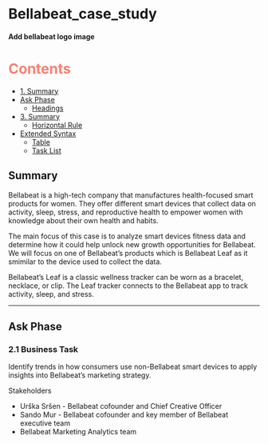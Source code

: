# Bellabeat_case_study

#### Add bellabeat logo image

# <span style="color:#FA8072"> Contents </span>
- [1. Summary](#Summary)
- [Ask Phase](#Ask-Phase)
  - [Headings](#headings)
- [3. Summary](#Summary)
  - [Horizontal Rule](#horizontal-rule)
- [Extended Syntax](#extended-syntax)
  - [Table](#table)
  - [Task List](#task-list)
## Summary
Bellabeat is a high-tech company that manufactures health-focused smart products for women. They offer different smart devices that collect data on activity, sleep, stress, and reproductive health to empower women with knowledge about their own health and habits. 

The main focus of this case is to analyze smart devices fitness data and determine how it could help unlock new growth opportunities for Bellabeat. We will focus on one of Bellabeat’s products which is Bellabeat Leaf as it smimilar to the device used to collect the data.

Bellabeat’s Leaf is a classic wellness tracker can be worn as a bracelet, necklace, or clip. The Leaf tracker connects
to the Bellabeat app to track activity, sleep, and stress.
___
## Ask Phase

### 2.1 Business Task <a class="anchor" id="business_task_2_1"></a> 

Identify trends in how consumers use non-Bellabeat smart devices to apply insights into Bellabeat’s marketing strategy. 

Stakeholders 

* Urška Sršen - Bellabeat cofounder and Chief Creative Officer 
* Sando Mur - Bellabeat cofounder and key member of Bellabeat executive team 
* Bellabeat Marketing Analytics team 

